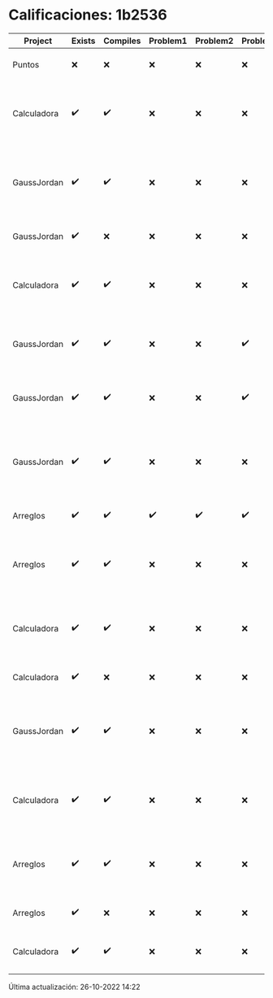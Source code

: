 # Calificaciones: 1b2536
|Project|Exists|Compiles|Problem1|Problem2|Problem3|Extra|CommitHash|CommitDate|CheckDate|Comments|DueDate|Grade|
|-|-|-|-|-|-|-|-|-|-|-|-|-|
|Puntos|❌|❌|❌|❌|❌|❌|NA|NA|26-10-2022 14:22:42|No se encontró el archivo en PracticasCompuI/Puntos/Puntos.cpp|05-11-2020 21:00:00|5|
|Calculadora|✔️|✔️|❌|❌|❌|❌|886c5723440729317b9ce6949c7d868e40bfb673|25-10-2022 22:06:08|25-10-2022 22:48:15|Revisa la operación suma-No implementaste operaciones con números flotantes-Revisa la operación división-No sale con código diferente de cero con división entre cero|28-09-2022 21:00:00|5.0|
|GaussJordan|✔️|✔️|❌|❌|❌|❌|f73d734281af743a3f5e111d46a3ad600abba3d1|17-10-2022 10:17:24|17-10-2022 10:30:12|No aplica correctamente el método de Gauss-Jordan-No aplica correctamente el método de Gauss-Jordan-No avisa al usuario que el sistema no tiene solución-No intercambia las filas cuando un pivote es cero|19-10-2022 21:00:00|6.0|
|GaussJordan|✔️|❌|❌|❌|❌|❌|e30cebe46803f655f9159a2b33e1731326f785dd|16-10-2022 23:24:55|17-10-2022 00:08:26|Tu código no compila|19-10-2022 21:00:00|5.0|
|Calculadora|✔️|✔️|❌|❌|❌|❌|9ed5cc938a3cff99cac680da3360135c4ca2b1c2|16-10-2022 23:20:56|17-10-2022 00:07:43|Revisa la operación suma-No implementaste operaciones con números flotantes-Revisa la operación división-No sale con código diferente de cero con división entre cero|28-09-2022 21:00:00|5.0|
|GaussJordan|✔️|✔️|❌|❌|✔️|❌|3a8949c7ca9211afec3562f46615d733fe5847af|16-10-2022 22:46:21|16-10-2022 23:04:12|No aplica correctamente el método de Gauss-Jordan-No aplica correctamente el método de Gauss-Jordan-No intercambia las filas cuando un pivote es cero|19-10-2022 21:00:00|7.333333333333333|
|GaussJordan|✔️|✔️|❌|❌|✔️|❌|0ef86cae3e86112cda0b328d386c0e6991eded3f|16-10-2022 21:05:51|16-10-2022 22:00:41|No aplica correctamente el método de Gauss-Jordan-No aplica correctamente el método de Gauss-Jordan-No intercambia las filas cuando un pivote es cero|19-10-2022 21:00:00|7.333333333333333|
|GaussJordan|✔️|✔️|❌|❌|❌|❌|bc79569277d43df9aa75b53f2222b1b5212f4a6e|16-10-2022 17:47:24|16-10-2022 17:50:41|No aplica correctamente el método de Gauss-Jordan-No aplica correctamente el método de Gauss-Jordan-No avisa al usuario que el sistema no tiene solución-No intercambia las filas cuando un pivote es cero|19-10-2022 21:00:00|6.0|
|Arreglos|✔️|✔️|✔️|✔️|✔️|✔️|fc2de322da09d5d7c5895e7a09071e3a6d52c6c8|16-10-2022 16:41:03|16-10-2022 16:47:36|¡Excelente trabajo!|05-10-2022 21:00:00|5.0|
|Arreglos|✔️|✔️|❌|❌|❌|❌|3a12f03da2fd71cf909eaca762d3886102033b55|16-10-2022 15:00:10|16-10-2022 15:44:31|Revisa la operación suma-Revisa la operación multiplicación-El segundo arreglo debe de poder ser de números flotantes-No debe permitir ingresar un operador incorrecto|05-10-2022 21:00:00|5.0|
|Calculadora|✔️|✔️|❌|❌|❌|❌|a41badc438b98819a7d56e449bdfc64f5cea09be|16-10-2022 14:41:48|16-10-2022 15:43:48|Revisa la operación suma-No implementaste operaciones con números flotantes-Revisa la operación división-No sale con código diferente de cero con división entre cero|28-09-2022 21:00:00|5.0|
|Calculadora|✔️|❌|❌|❌|❌|❌|5cee0382fdb21d448c63024e5f0ac1b9fc94aac2|16-10-2022 14:40:25|16-10-2022 14:41:39|Tu código no compila|28-09-2022 21:00:00|5.0|
|GaussJordan|✔️|✔️|❌|❌|❌|❌|3ec8b4a211282c7fcddc1cb9885519ccdb248ea2|12-10-2022 20:30:31|12-10-2022 21:23:25|No aplica correctamente el método de Gauss-Jordan-No aplica correctamente el método de Gauss-Jordan-No avisa al usuario que el sistema no tiene solución-No intercambia las filas cuando un pivote es cero|12-10-2022 21:00:00|6.0|
|Calculadora|✔️|✔️|❌|❌|❌|❌|95b35071faf5e5337cd205ba237f04a6d354c16e|09-10-2022 20:09:50|09-10-2022 20:24:49|Revisa la operación suma-No implementaste operaciones con números flotantes-Revisa la operación división-No sale con código diferente de cero con división entre cero|28-09-2022 21:00:00|5.0|
|Arreglos|✔️|✔️|❌|❌|❌|❌|0df76455d00a042c50b495c6b5965e8aad4c4f34|08-10-2022 22:46:21|08-10-2022 23:39:44|Revisa la operación suma-Revisa la operación multiplicación-El segundo arreglo debe de poder ser de números flotantes-No debe permitir ingresar un operador incorrecto|05-10-2022 21:00:00|5.0|
|Arreglos|✔️|❌|❌|❌|❌|❌|2bc0f53d880b62d024c7279b550966b9c31e0fe3|06-10-2022 21:01:32|06-10-2022 21:53:23|Tu código no compila|05-10-2022 21:00:00|5.0|
|Calculadora|✔️|✔️|❌|❌|❌|✔️|447a19d3ac879e9e3ff344f5ea74cbc6c9c0b73f|03-10-2022 11:46:26|05-10-2022 14:45:04|Revisa la operación suma-No implementaste operaciones con números flotantes-Revisa la operación división|28-09-2022 21:00:00|5.333333333333333|

Última actualización: 26-10-2022 14:22